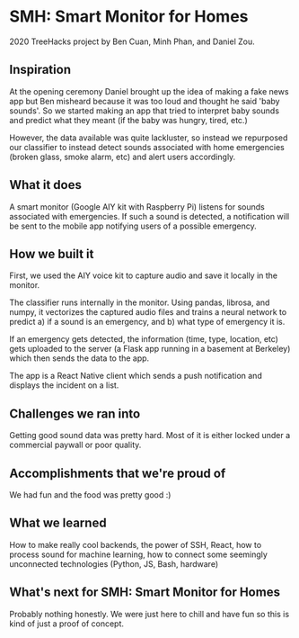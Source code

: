 # SMH: Smart Monitor for Homes
2020 TreeHacks project by Ben Cuan, Minh Phan, and Daniel Zou.

## Inspiration
At the opening ceremony Daniel brought up the idea of making a fake news app but Ben misheard because it was too loud and thought he said 'baby sounds'. So we started making an app that tried to interpret baby sounds and predict what they meant (if the baby was hungry, tired, etc.)

However, the data available was quite lackluster, so instead we repurposed our classifier to instead detect sounds associated with home emergencies (broken glass, smoke alarm, etc) and alert users accordingly.

## What it does
A smart monitor (Google AIY kit with Raspberry Pi) listens for sounds associated with emergencies. If such a sound is detected, a notification will be sent to the mobile app notifying users of a possible emergency.

## How we built it
First, we used the AIY voice kit to capture audio and save it locally in the monitor.

The classifier runs internally in the monitor. Using pandas, librosa, and numpy, it vectorizes the captured audio files and trains a neural network to predict a) if a sound is an emergency, and b) what type of emergency it is.

If an emergency gets detected, the information (time, type, location, etc) gets uploaded to the server (a Flask app running in a basement at Berkeley) which then sends the data to the app.

The app is a React Native client which sends a push notification and displays the incident on a list.

## Challenges we ran into
Getting good sound data was pretty hard. Most of it is either locked under a commercial paywall or poor quality.

## Accomplishments that we're proud of
We had fun and the food was pretty good :)

## What we learned
How to make really cool backends, the power of SSH, React, how to process sound for machine learning, how to connect some seemingly unconnected technologies (Python, JS, Bash, hardware)

## What's next for SMH: Smart Monitor for Homes
Probably nothing honestly. We were just here to chill and have fun so this is kind of just a proof of concept.
